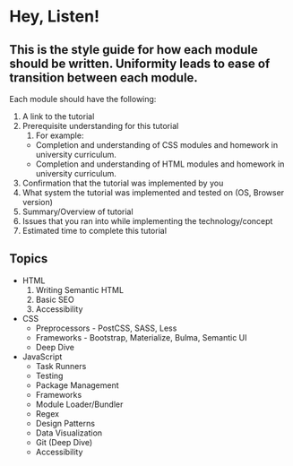 # Hey, Listen! 

## This is the style guide for how each module should be written. Uniformity leads to ease of transition between each module. 

Each module should have the following: 

1. A link to the tutorial
2. Prerequisite understanding for this tutorial
   1. For example:
	- Completion and understanding of CSS modules and homework in university curriculum. 
	- Completion and understanding of HTML modules and homework in university curriculum.
3. Confirmation that the tutorial was implemented by you
4. What system the tutorial was implemented and tested on (OS, Browser version)
5. Summary/Overview of tutorial
6. Issues that you ran into while implementing the technology/concept
7. Estimated time to complete this tutorial 

## Topics

- HTML
  1. Writing Semantic HTML
  2. Basic SEO
  3. Accessibility
- CSS
	- Preprocessors - PostCSS, SASS, Less
	- Frameworks - Bootstrap, Materialize, Bulma, Semantic UI
	- Deep Dive
- JavaScript
	- Task Runners
	- Testing
	- Package Management
	- Frameworks
	- Module Loader/Bundler
	- Regex
	- Design Patterns
	- Data Visualization
    - Git (Deep Dive)
    - Accessibility